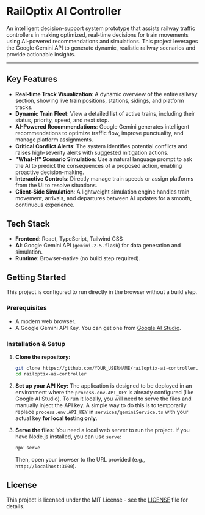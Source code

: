 # RailOptix AI Controller 

An intelligent decision-support system prototype that assists railway traffic controllers in making optimized, real-time decisions for train movements using AI-powered recommendations and simulations. This project leverages the Google Gemini API to generate dynamic, realistic railway scenarios and provide actionable insights.


---

##  Key Features

*   **Real-time Track Visualization**: A dynamic overview of the entire railway section, showing live train positions, stations, sidings, and platform tracks.
*   **Dynamic Train Fleet**: View a detailed list of active trains, including their status, priority, speed, and next stop.
*   **AI-Powered Recommendations**: Google Gemini generates intelligent recommendations to optimize traffic flow, improve punctuality, and manage platform assignments.
*   **Critical Conflict Alerts**: The system identifies potential conflicts and raises high-severity alerts with suggested mitigation actions.
*   **"What-If" Scenario Simulation**: Use a natural language prompt to ask the AI to predict the consequences of a proposed action, enabling proactive decision-making.
*   **Interactive Controls**: Directly manage train speeds or assign platforms from the UI to resolve situations.
*   **Client-Side Simulation**: A lightweight simulation engine handles train movement, arrivals, and departures between AI updates for a smooth, continuous experience.

##  Tech Stack

*   **Frontend**: React, TypeScript, Tailwind CSS
*   **AI**: Google Gemini API (`gemini-2.5-flash`) for data generation and simulation.
*   **Runtime**: Browser-native (no build step required).

##  Getting Started

This project is configured to run directly in the browser without a build step.

### Prerequisites

*   A modern web browser.
*   A Google Gemini API Key. You can get one from [Google AI Studio](https://aistudio.google.com/app/apikey).

### Installation & Setup

1.  **Clone the repository:**
    ```bash
    git clone https://github.com/YOUR_USERNAME/railoptix-ai-controller.git
    cd railoptix-ai-controller
    ```

2.  **Set up your API Key:**
    The application is designed to be deployed in an environment where the `process.env.API_KEY` is already configured (like Google AI Studio). To run it locally, you will need to serve the files and manually inject the API key. A simple way to do this is to temporarily replace `process.env.API_KEY` in `services/geminiService.ts` with your actual key **for local testing only**.

3.  **Serve the files:**
    You need a local web server to run the project. If you have Node.js installed, you can use `serve`:
    ```bash
    npx serve
    ```
    Then, open your browser to the URL provided (e.g., `http://localhost:3000`).

##  License

This project is licensed under the MIT License - see the [LICENSE](LICENSE) file for details.